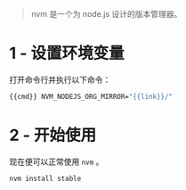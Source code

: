 > nvm 是一个为 node.js 设计的版本管理器。

# 1 - 设置环境变量

打开命令行并执行以下命令：

```bash
{{cmd}} NVM_NODEJS_ORG_MIRROR="{{link}}/"
```

# 2 - 开始使用

现在便可以正常使用 `nvm` 。

```bash
nvm install stable
```
